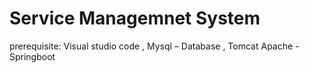 # Service Managemnet System
prerequisite:
Visual studio code , Mysql – Database , Tomcat Apache - Springboot
